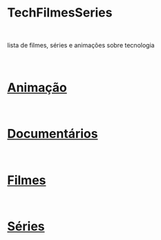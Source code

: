 # TechFilmesSeries
<br>

lista de filmes, séries e animações sobre tecnologia


# <br>[Animação](/techanimation.md)<br>
# <br>[Documentários](/techDocumentaries.md)<br>
# <br>[Filmes](/techFilmes.md)<br>
# <br>[Séries](/techSeries.md)<br>


